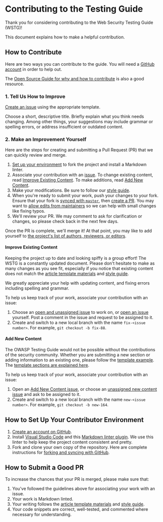# Contributing to the Testing Guide

Thank you for considering contributing to the Web Security Testing Guide (WSTG)!

This document explains how to make a helpful contribution.

## How to Contribute

Here are two ways you can contribute to the guide. You will need a [GitHub account](https://help.github.com/en/github/getting-started-with-github/signing-up-for-a-new-github-account) in order to help out.

The [Open Source Guide for why and how to contribute](https://opensource.guide/how-to-contribute/) is also a good resource.

### 1. Tell Us How to Improve

[Create an issue](https://github.com/OWASP/wstg/issues/new/choose) using the appropriate template.

Choose a short, descriptive title. Briefly explain what you think needs changing. Among other things, your suggestions may include grammar or spelling errors, or address insufficient or outdated content.

### 2. Make an Improvement Yourself

Here are the steps for creating and submitting a Pull Request (PR) that we can quickly review and merge.

1. [Set up your environment](#how-to-set-up-your-contributor-environment) to fork the project and install a Markdown linter.
2. Associate your contribution with an [issue](https://github.com/OWASP/wstg/issues). To change existing content, read [Improve Existing Content](#improve-existing-content). To make additions, read [Add New Content](#add-new-content).
3. Make your modifications. Be sure to follow our [style guide](style_guide.md).
4. When you're ready to submit your work, push your changes to your fork. Ensure that your fork is [synced with `master`](https://help.github.com/en/github/collaborating-with-issues-and-pull-requests/syncing-a-fork), then [create a PR](https://help.github.com/en/github/collaborating-with-issues-and-pull-requests/creating-a-pull-request-from-a-fork). You may want to [allow edits from maintainers](https://help.github.com/en/github/collaborating-with-issues-and-pull-requests/allowing-changes-to-a-pull-request-branch-created-from-a-fork) so we can help with small changes like fixing typos.
5. We'll review your PR. We may comment to ask for clarification or changes, so please check back in the next few days.

Once the PR is complete, we'll merge it! At that point, you may like to add yourself to [the project's list of authors, reviewers, or editors](document/1_Frontispiece/1_Frontispiece.md).

#### Improve Existing Content

Keeping the project up to date and looking spiffy is a group effort! The WSTG is a constantly updated document. Please don't hesitate to make as many changes as you see fit, especially if you notice that existing content does not match the [article template materials](template) and [style guide](style_guide.md).

We greatly appreciate your help with updating content, and fixing errors including spelling and grammar.

To help us keep track of your work, associate your contribution with an issue:

1. Choose an [open and unassigned issue](https://github.com/OWASP/wstg/issues?q=is%3Aopen+is%3Aissue+no%3Aassignee) to work on, or [open an issue](https://github.com/OWASP/wstg/issues/new/choose) yourself. Post a comment in the issue and request to be assigned to it.
2. Create and switch to a new local branch with the name `fix-<issue number>`. For example, `git checkout -b fix-88`.

#### Add New Content

The OWASP Testing Guide would not be possible without the contributions of the security community. Whether you are submitting a new section or adding information to an existing one, please follow the [template example](template/999.1_Testing_for_a_Cat_in_a_Box_OTG-FOO-001.md). The [template sections are explained here](template/999.2_Template_Explanation_OTG-FOO-002.md).

To help us keep track of your work, associate your contribution with an issue:

1. Open an [Add New Content issue](https://github.com/OWASP/wstg/issues/new?assignees=&labels=New&template=new-content.md&title=), or choose an [unassigned new content issue](https://github.com/OWASP/wstg/issues?q=is%3Aopen+is%3Aissue+label%3ANew+no%3Aassignee) and ask to be assigned to it.
2. Create and switch to a new local branch with the name `new-<issue number>`. For example, `git checkout -b new-164`.

## How to Set Up Your Contributor Environment

1. [Create an account on GitHub](https://help.github.com/en/github/getting-started-with-github/signing-up-for-a-new-github-account).
2. Install [Visual Studio Code](https://code.visualstudio.com/) and this [Markdown linter plugin](https://github.com/DavidAnson/vscode-markdownlint#install). We use this linter to help keep the project content consistent and pretty.
3. Fork and clone your own copy of the repository. Here are complete instructions for [forking and syncing with GitHub](https://help.github.com/en/github/getting-started-with-github/fork-a-repo).

## How to Submit a Good PR

To increase the chances that your PR is merged, please make sure that:

1. You've followed the guidelines above for associating your work with an issue.
2. Your work is Markdown linted.
3. Your writing follows the [article template materials](template) and [style guide](style_guide.md).
4. Your code snippets are correct, well-tested, and commented where necessary for understanding.
